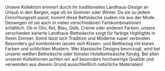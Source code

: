 Unsere Kollektion erinnert durch ihr traditionelles Landhaus-Design an Urlaub in den Bergen, egal ob im Sommer oder Winter. Da sie zu jedem Einrichtungsstil passt, kommt diese Bettwäsche zudem nie aus der Mode. Deswegen ist sie auch in vielen verschiedenen Farbkombinationen erhältlich. Ob in Oliv, Rot, Blau, Gelb, Creme oder anderen Farben, unsere verschieden karierte Landhaus-Bettwäsche sorgt für farbige Highlights in ihrem Zimmer. Somit lässt sich Tradition und Moderne super verbinden. Besonders gut kombinieren lassen sich Kissen- und Bettbezug mit klaren Farben und schlichten Mustern. Wer klassische Designs bevorzugt, wird bei unserer weißen Bettwäsche oder feinster Hotelbettwäsche fündig. Bei allen unseren Kollektionen achten wir auf besonders hochwertige Qualität und verwenden aus diesem Grund ausschließlich natürliche Materialien!
